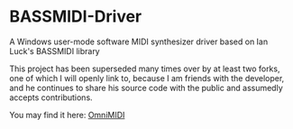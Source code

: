 # BASSMIDI-Driver
A Windows user-mode software MIDI synthesizer driver based on Ian Luck's BASSMIDI library

This project has been superseded many times over by at least two forks, one of which I will
openly link to, because I am friends with the developer, and he continues to share his
source code with the public and assumedly accepts contributions.

You may find it here: [OmniMIDI](https://github.com/KeppySoftware/OmniMIDI)

